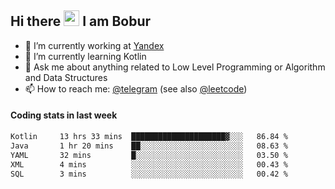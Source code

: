 ## Hi there <img src="https://media.giphy.com/media/hvRJCLFzcasrR4ia7z/giphy.gif" width="25px" height="25px"> I am Bobur

- 💼 I’m currently working at [Yandex](https://yandex.ru/)
- 🌱 I’m currently learning Kotlin
- 💬 Ask me about anything related to Low Level Programming or Algorithm and Data Structures
- 📫 How to reach me: [@telegram](https://t.me/octoant) (see also [@leetcode](https://leetcode.com/octoant/))    

#### Coding stats in last week

<!--START_SECTION:waka-->

```txt
Kotlin     13 hrs 33 mins  █████████████████████▓░░░   86.84 %
Java       1 hr 20 mins    ██░░░░░░░░░░░░░░░░░░░░░░░   08.63 %
YAML       32 mins         █░░░░░░░░░░░░░░░░░░░░░░░░   03.50 %
XML        4 mins          ░░░░░░░░░░░░░░░░░░░░░░░░░   00.43 %
SQL        3 mins          ░░░░░░░░░░░░░░░░░░░░░░░░░   00.42 %
```

<!--END_SECTION:waka-->
